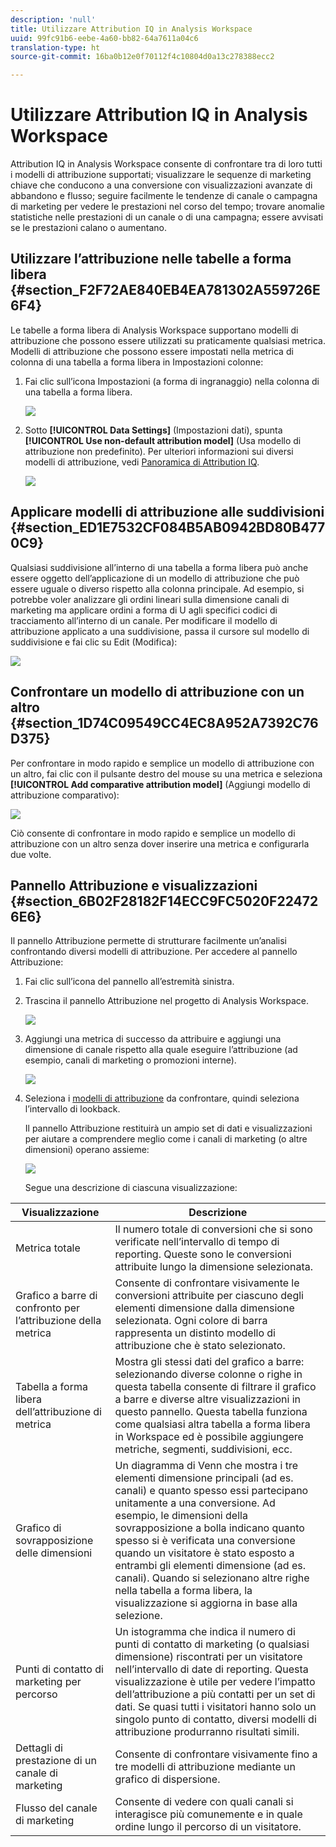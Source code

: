 ```yaml
---
description: 'null'
title: Utilizzare Attribution IQ in Analysis Workspace
uuid: 99fc91b6-eebe-4a60-bb82-64a7611a04c6
translation-type: ht
source-git-commit: 16ba0b12e0f70112f4c10804d0a13c278388ecc2

---
```



# Utilizzare Attribution IQ in Analysis Workspace

Attribution IQ in Analysis Workspace consente di confrontare tra di loro tutti i modelli di attribuzione supportati; visualizzare le sequenze di marketing chiave che conducono a una conversione con visualizzazioni avanzate di abbandono e flusso; seguire facilmente le tendenze di canale o campagna di marketing per vedere le prestazioni nel corso del tempo; trovare anomalie statistiche nelle prestazioni di un canale o di una campagna; essere avvisati se le prestazioni calano o aumentano.

## Utilizzare l’attribuzione nelle tabelle a forma libera {#section_F2F72AE840EB4EA781302A559726E6F4}

Le tabelle a forma libera di Analysis Workspace supportano modelli di attribuzione che possono essere utilizzati su praticamente qualsiasi metrica. Modelli di attribuzione che possono essere impostati nella metrica di colonna di una tabella a forma libera in Impostazioni colonne:

1. Fai clic sull’icona Impostazioni (a forma di ingranaggio) nella colonna di una tabella a forma libera.

   ![](assets/Column_Settings.png)

1. Sotto **[!UICONTROL Data Settings]** (Impostazioni dati), spunta **[!UICONTROL Use non-default attribution model]** (Usa modello di attribuzione non predefinito). Per ulteriori informazioni sui diversi modelli di attribuzione, vedi [Panoramica di Attribution IQ](attribution.md).

   ![](assets/Attribution_Model_Selection.png)

## Applicare modelli di attribuzione alle suddivisioni {#section_ED1E7532CF084B5AB0942BD80B4770C9}

Qualsiasi suddivisione all’interno di una tabella a forma libera può anche essere oggetto dell’applicazione di un modello di attribuzione che può essere uguale o diverso rispetto alla colonna principale. Ad esempio, si potrebbe voler analizzare gli ordini lineari sulla dimensione canali di marketing ma applicare ordini a forma di U agli specifici codici di tracciamento all’interno di un canale. Per modificare il modello di attribuzione applicato a una suddivisione, passa il cursore sul modello di suddivisione e fai clic su Edit (Modifica):

![](assets/breakdown_settings.png)

## Confrontare un modello di attribuzione con un altro {#section_1D74C09549CC4EC8A952A7392C76D375}

Per confrontare in modo rapido e semplice un modello di attribuzione con un altro, fai clic con il pulsante destro del mouse su una metrica e seleziona **[!UICONTROL Add comparative attribution model]** (Aggiungi modello di attribuzione comparativo):

![](assets/Comparative_Attribution_Model.png)

Ciò consente di confrontare in modo rapido e semplice un modello di attribuzione con un altro senza dover inserire una metrica e configurarla due volte.

## Pannello Attribuzione e visualizzazioni {#section_6B02F28182F14ECC9FC5020F224726E6}

Il pannello Attribuzione permette di strutturare facilmente un’analisi confrontando diversi modelli di attribuzione. Per accedere al pannello Attribuzione:

1. Fai clic sull’icona del pannello all’estremità sinistra.
1. Trascina il pannello Attribuzione nel progetto di Analysis Workspace.

   ![](assets/Attribution_Panel_1.png)

1. Aggiungi una metrica di successo da attribuire e aggiungi una dimensione di canale rispetto alla quale eseguire l’attribuzione (ad esempio, canali di marketing o promozioni interne).

   ![](assets/attribution_panel2.png)

1. Seleziona i [modelli di attribuzione](attribution.md) da confrontare, quindi seleziona l’intervallo di lookback.

   Il pannello Attribuzione restituirà un ampio set di dati e visualizzazioni per aiutare a comprendere meglio come i canali di marketing (o altre dimensioni) operano assieme:

   ![](assets/attr_panel_vizs.png)

   Segue una descrizione di ciascuna visualizzazione:

| Visualizzazione | Descrizione |
|--- |--- |
| Metrica totale | Il numero totale di conversioni che si sono verificate nell’intervallo di tempo di reporting. Queste sono le conversioni attribuite lungo la dimensione selezionata. |
| Grafico a barre di confronto per l’attribuzione della metrica | Consente di confrontare visivamente le conversioni attribuite per ciascuno degli elementi dimensione dalla dimensione selezionata. Ogni colore di barra rappresenta un distinto modello di attribuzione che è stato selezionato. |
| Tabella a forma libera dell’attribuzione di metrica | Mostra gli stessi dati del grafico a barre: selezionando diverse colonne o righe in questa tabella consente di filtrare il grafico a barre e diverse altre visualizzazioni in questo pannello. Questa tabella funziona come qualsiasi altra tabella a forma libera in Workspace ed è possibile aggiungere metriche, segmenti, suddivisioni, ecc. |
| Grafico di sovrapposizione delle dimensioni | Un diagramma di Venn che mostra i tre elementi dimensione principali (ad es. canali) e quanto spesso essi partecipano unitamente a una conversione. Ad esempio, le dimensioni della sovrapposizione a bolla indicano quanto spesso si è verificata una conversione quando un visitatore è stato esposto a entrambi gli elementi dimensione (ad es. canali). Quando si selezionano altre righe nella tabella a forma libera, la visualizzazione si aggiorna in base alla selezione. |
| Punti di contatto di marketing per percorso | Un istogramma che indica il numero di punti di contatto di marketing (o qualsiasi dimensione) riscontrati per un visitatore nell’intervallo di date di reporting. Questa visualizzazione è utile per vedere l’impatto dell’attribuzione a più contatti per un set di dati. Se quasi tutti i visitatori hanno solo un singolo punto di contatto, diversi modelli di attribuzione produrranno risultati simili. |
| Dettagli di prestazione di un canale di marketing | Consente di confrontare visivamente fino a tre modelli di attribuzione mediante un grafico di dispersione. |
| Flusso del canale di marketing | Consente di vedere con quali canali si interagisce più comunemente e in quale ordine lungo il percorso di un visitatore. |
